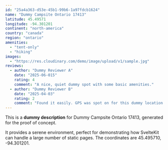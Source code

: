 ```yaml
---
id: "25a4a363-d53e-45b1-99b6-1a97fdcb1624"
name: "Dummy Campsite Ontario 17413"
latitude: 45.49571
longitude: -94.301201
continent: "north-america"
country: "canada"
region: "ontario"
amenities:
  - "tent-only"
  - "hiking"
images:
  - "https://res.cloudinary.com/demo/image/upload/v1/sample.jpg"
reviews:
  - author: "Dummy Reviewer A"
    date: "2025-06-015"
    rating: 4
    comment: "A nice, quiet dummy spot with some basic amenities."
  - author: "Dummy Reviewer B"
    date: "2025-04-03"
    rating: 2
    comment: "Found it easily. GPS was spot on for this dummy location."
---
```


This is a **dummy description** for Dummy Campsite Ontario 17413, generated for the proof of concept.

It provides a serene environment, perfect for demonstrating how SvelteKit can handle a large number of static pages. The coordinates are 45.495710, -94.301201.
